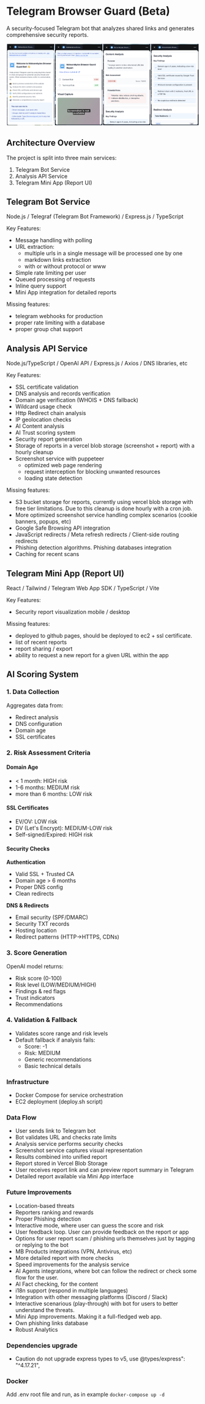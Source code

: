 # Telegram Browser Guard (Beta)

A security-focused Telegram bot that analyzes shared links and generates comprehensive security reports.

![Screenshot](./screenshots/demo.jpg)

## Architecture Overview

The project is split into three main services:

1. Telegram Bot Service
2. Analysis API Service
3. Telegram Mini App (Report UI)

## Telegram Bot Service

Node.js / Telegraf (Telegram Bot Framework) / Express.js / TypeScript

Key Features:

- Message handling with polling
- URL extraction:
  - multiple urls in a single message will be processed one by one
  - markdown links extraction
  - with or without protocol or www
- Simple rate limiting per user
- Queued processing of requests
- Inline query support
- Mini App integration for detailed reports

Missing features:

- telegram webhooks for production
- proper rate limiting with a database
- proper group chat support

## Analysis API Service

Node.js/TypeScript / OpenAI API / Express.js / Axios / DNS libraries, etc

Key Features:

- SSL certificate validation
- DNS analysis and records verification
- Domain age verification (WHOIS + DNS fallback)
- Wildcard usage check
- Http Redirect chain analysis
- IP geolocation checks
- AI Content analysis
- AI Trust scoring system
- Security report generation
- Storage of reports in a vercel blob storage (screenshot + report) with a hourly cleanup
- Screenshot service with puppeteer
  - optimized web page rendering
  - request interception for blocking unwanted resources
  - loading state detection

Missing features:

- S3 bucket storage for reports, currently using vercel blob storage with free tier limitations. Due to this cleanup is done hourly with a cron job.
- More optimized screenshot service handling complex scenarios (cookie banners, popups, etc)
- Google Safe Browsing API integration
- JavaScript redirects / Meta refresh redirects / Client-side routing redirects
- Phishing detection algorithms. Phishing databases integration
- Caching for recent scans

## Telegram Mini App (Report UI)

React / Tailwind / Telegram Web App SDK / TypeScript / Vite

Key Features:

- Security report visualization mobile / desktop

Missing features:

- deployed to github pages, should be deployed to ec2 + ssl certificate.
- list of recent reports
- report sharing / export
- ability to request a new report for a given URL within the app

## AI Scoring System

### 1. Data Collection

Aggregates data from:

- Redirect analysis
- DNS configuration
- Domain age
- SSL certificates

### 2. Risk Assessment Criteria

#### Domain Age

- < 1 month: HIGH risk
- 1-6 months: MEDIUM risk
- more than 6 months: LOW risk

#### SSL Certificates

- EV/OV: LOW risk
- DV (Let's Encrypt): MEDIUM-LOW risk
- Self-signed/Expired: HIGH risk

#### Security Checks

**Authentication**

- Valid SSL + Trusted CA
- Domain age > 6 months
- Proper DNS config
- Clean redirects

**DNS & Redirects**

- Email security (SPF/DMARC)
- Security TXT records
- Hosting location
- Redirect patterns (HTTP→HTTPS, CDNs)

### 3. Score Generation

OpenAI model returns:

- Risk score (0-100)
- Risk level (LOW/MEDIUM/HIGH)
- Findings & red flags
- Trust indicators
- Recommendations

### 4. Validation & Fallback

- Validates score range and risk levels
- Default fallback if analysis fails:
  - Score: -1
  - Risk: MEDIUM
  - Generic recommendations
  - Basic technical details

### Infrastructure

- Docker Compose for service orchestration
- EC2 deployment (deploy.sh script)

### Data Flow

- User sends link to Telegram bot
- Bot validates URL and checks rate limits
- Analysis service performs security checks
- Screenshot service captures visual representation
- Results combined into unified report
- Report stored in Vercel Blob Storage
- User receives report link and can preview report summary in Telegram
- Detailed report available via Mini App interface

### Future Improvements

- Location-based threats
- Reporters ranking and rewards
- Proper Phishing detection
- Interactive mode, where user can guess the score and risk
- User feedback loop. User can provide feedback on the report or app
- Options for user report scam / phishing urls themselves just by tagging or replying to the bot
- MB Products integrations (VPN, Antivirus, etc)
- More detailed report with more checks
- Speed improvements for the analysis service
- AI Agents integrations, where bot can follow the redirect or check some flow for the user.
- AI Fact checking, for the content
- i18n support (respond in multiple languages)
- Integration with other messaging platforms (Discord / Slack)
- Interactive scenarious (play-through) with bot for users to better understand the threats.
- Mini App improvements. Making it a full-fledged web app.
- Own phishing links database
- Robust Analytics

### Dependencies upgrade

- Caution do not upgrade express types to v5, use @types/express": "^4.17.21",

### Docker

Add .env root file and run, as in example
`docker-compose up -d`

